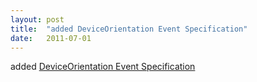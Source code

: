 ```yaml
---
layout: post
title:  "added DeviceOrientation Event Specification"
date:   2011-07-01
---
```


added <a href="http://www.w3.org/TR/orientation-event/">DeviceOrientation Event Specification</a>